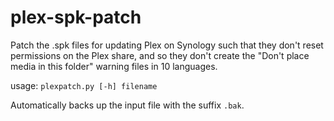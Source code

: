 # plex-spk-patch
Patch the .spk files for updating Plex on Synology such that they don't reset permissions on the Plex share, and so they don't create the "Don't place media in this folder" warning files in 10 languages. 

usage: `plexpatch.py [-h] filename`

Automatically backs up the input file with the suffix `.bak`.
